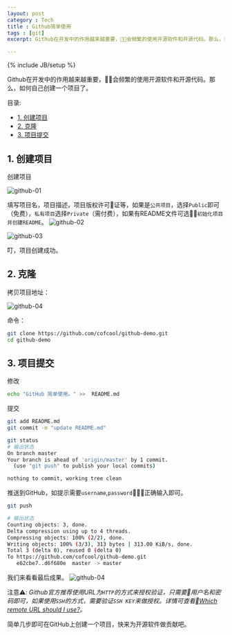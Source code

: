 ```yaml
---
layout: post
category : Tech
title : Github简单使用
tags : [git]
excerpt: Github在开发中的作用越来越重要，会频繁的使用开源软件和开源代码。那么，如何自己创建一个项目了。

---
```

{% include JB/setup %}

Github在开发中的作用越来越重要，会频繁的使用开源软件和开源代码。那么，如何自己创建一个项目了。

目录:
<!-- @import "[TOC]" {cmd="toc" depthFrom=1 depthTo=2 orderedList=false} -->
<!-- code_chunk_output -->

* [1. 创建项目](#1-创建项目)
* [2. 克隆](#2-克隆)
* [3. 项目提交](#3-项目提交)

<!-- /code_chunk_output -->

## 1. 创建项目

创建项目

![github-01](http://cofcool.net/imgs/github-01.png)

填写项目名，项目描述，项目版权许可证等，如果是`公共项目`，选择`Public`即可（免费），`私有项目`选择`Private`（需付费），如果有README文件可选`初始化项目并创建README`。
![github-02](http://cofcool.net/imgs/github-02.png)

![github-03](http://cofcool.net/imgs/github-03.png)

叮，项目创建成功。

## 2. 克隆

拷贝项目地址：

![github-04](http://cofcool.net/imgs/github-04.png)

命令：
```sh
git clone https://github.com/cofcool/github-demo.git
cd github-demo
```

## 3. 项目提交

修改

```sh
echo "GitHub 简单使用。" >>  README.md
```

提交

```sh
git add README.md
git commit -m "update README.md"

git status
# 输出状态
On branch master
Your branch is ahead of 'origin/master' by 1 commit.
  (use "git push" to publish your local commits)

nothing to commit, working tree clean
```

推送到GitHub，如提示需要`username`,`password`，正确输入即可。

```sh
git push

# 输出状态
Counting objects: 3, done.
Delta compression using up to 4 threads.
Compressing objects: 100% (2/2), done.
Writing objects: 100% (3/3), 313 bytes | 313.00 KiB/s, done.
Total 3 (delta 0), reused 0 (delta 0)
To https://github.com/cofcool/github-demo.git
   e62cbe7..d6f680e  master -> master
```

我们来看看最后成果。
![github-04](http://cofcool.net/imgs/github-05.png)

注意⚠️: *Github官方推荐使用URL为`HTTP`的方式来授权验证，只需要用户名和密码即可，如果使用`SSH`的方式，需要验证`SSH KEY`来做授权。详情可查看[Which remote URL should I use?](https://help.github.com/articles/which-remote-url-should-i-use/)。*

简单几步即可在GitHub上创建一个项目，快来为开源软件做贡献吧。
